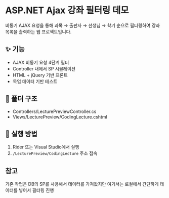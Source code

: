 # ASP.NET Ajax 강좌 필터링 데모

비동기 AJAX 요청을 통해 과목 → 출판사 → 선생님 → 학기 순으로 필터링하여 강좌 목록을 출력하는 웹 프로젝트입니다.

## ✨ 기능
- AJAX 비동기 요청 4단계 필터
- Controller 내에서 SP 시뮬레이션
- HTML + jQuery 기반 프론트
- 목업 데이터 기반 테스트

## 📁 폴더 구조
- Controllers/LecturePreviewController.cs
- Views/LecturePreview/CodingLecture.cshtml

## 🚀 실행 방법
1. Rider 또는 Visual Studio에서 실행
2. `/LecturePreview/CodingLecture` 주소 접속

## 참고
기존 작업은 DB의 SP를 사용해서 데이터를 가져왔지만 여기서는 로컬에서 간단하게 데이터를 넣어서 필터링 진행
